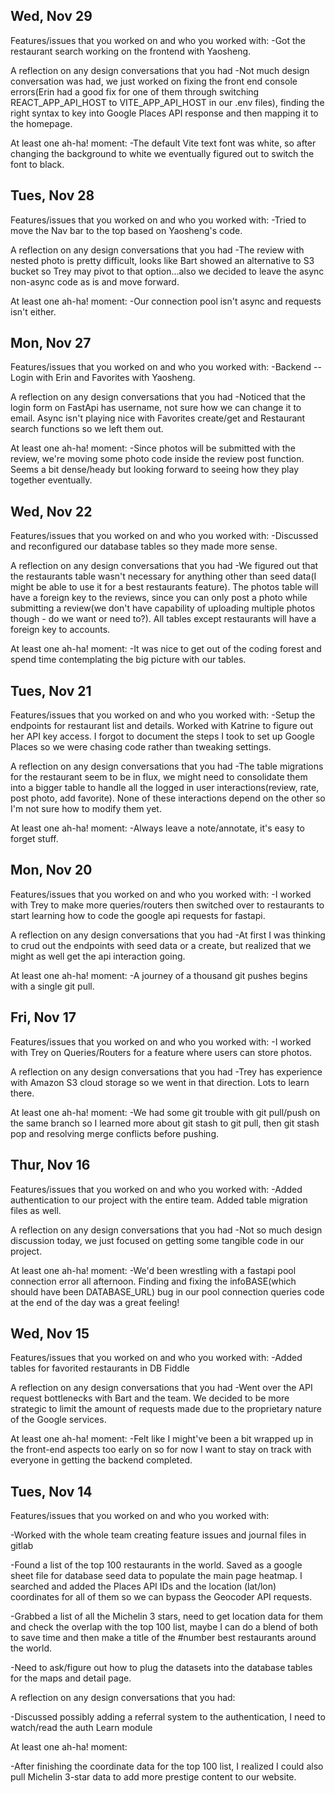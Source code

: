 ## Wed, Nov 29
Features/issues that you worked on and who you worked with:
-Got the restaurant search working on the frontend with Yaosheng.

A reflection on any design conversations that you had
-Not much design conversation was had, we just worked on fixing the front end console errors(Erin had a good fix for one of them through switching REACT_APP_API_HOST to VITE_APP_API_HOST in our .env files), finding the right syntax to key into Google Places API response and then mapping it to the homepage.

At least one ah-ha! moment:
-The default Vite text font was white, so after changing the background to white we eventually figured out to switch the font to black.

## Tues, Nov 28
Features/issues that you worked on and who you worked with:
-Tried to move the Nav bar to the top based on Yaosheng's code. 

A reflection on any design conversations that you had
-The review with nested photo is pretty difficult, looks like Bart showed an alternative to S3 bucket so Trey may pivot to that option...also we decided to leave the async non-async code as is and move forward.  

At least one ah-ha! moment:
-Our connection pool isn't async and requests isn't either.  

## Mon, Nov 27
Features/issues that you worked on and who you worked with:
-Backend -- Login with Erin and Favorites with Yaosheng.

A reflection on any design conversations that you had
-Noticed that the login form on FastApi has username, not sure how we can change it to email.  Async isn't playing nice with Favorites create/get and Restaurant search functions so we left them out.  

At least one ah-ha! moment:
-Since photos will be submitted with the review, we're moving some photo code inside the review post function.  Seems a bit dense/heady but looking forward to seeing how they play together eventually.


## Wed, Nov 22
Features/issues that you worked on and who you worked with:
-Discussed and reconfigured our database tables so they made more sense.

A reflection on any design conversations that you had
-We figured out that the restaurants table wasn't necessary for anything other than seed data(I might be able to use it for a best restaurants feature).  The photos table will have a foreign key to the reviews, since you can only post a photo while submitting a review(we don't have capability of uploading multiple photos though - do we want or need to?). All tables except restaurants will have a foreign key to accounts.

At least one ah-ha! moment:
-It was nice to get out of the coding forest and spend time contemplating the big picture with our tables. 


## Tues, Nov 21
Features/issues that you worked on and who you worked with:
-Setup the endpoints for restaurant list and details.  Worked with Katrine to figure out her API key access.  I forgot to document the steps I took to set up Google Places so we were chasing code rather than tweaking settings. 

A reflection on any design conversations that you had
-The table migrations for the restaurant seem to be in flux, we might need to consolidate them into a bigger table to handle all the logged in user interactions(review, rate, post photo, add favorite). None of these interactions depend on the other so I'm not sure how to modify them yet.

At least one ah-ha! moment:
-Always leave a note/annotate, it's easy to forget stuff. 


## Mon, Nov 20
Features/issues that you worked on and who you worked with:
-I worked with Trey to make more queries/routers then switched over to restaurants to start learning how to code the google api requests for fastapi.

A reflection on any design conversations that you had
-At first I was thinking to crud out the endpoints with seed data or a create, but realized that we might as well get the api interaction going.

At least one ah-ha! moment:
-A journey of a thousand git pushes begins with a single git pull. 

## Fri, Nov 17
Features/issues that you worked on and who you worked with:
-I worked with Trey on Queries/Routers for a feature where users can store photos.

A reflection on any design conversations that you had
-Trey has experience with Amazon S3 cloud storage so we went in that direction.  Lots to learn there.

At least one ah-ha! moment:
-We had some git trouble with git pull/push on the same branch so I learned more about git stash to git pull, then git stash pop and resolving merge conflicts before pushing.

## Thur, Nov 16
Features/issues that you worked on and who you worked with:
-Added authentication to our project with the entire team.  Added table migration files as well.

A reflection on any design conversations that you had
-Not so much design discussion today, we just focused on getting some tangible code in our project.

At least one ah-ha! moment:
-We'd been wrestling with a fastapi pool connection error all afternoon. Finding and fixing the infoBASE(which should have been DATABASE_URL) bug in our pool connection queries code at the end of the day was a great feeling!

## Wed, Nov 15
Features/issues that you worked on and who you worked with:
-Added tables for favorited restaurants in DB Fiddle

A reflection on any design conversations that you had
-Went over the API request bottlenecks with Bart and the team. We decided to be more strategic to limit the amount of requests made due to the proprietary nature of the Google services.  

At least one ah-ha! moment:
-Felt like I might've been a bit wrapped up in the front-end aspects too early on so for now I want to stay on track with everyone in getting the backend completed.


## Tues, Nov 14
Features/issues that you worked on and who you worked with:

-Worked with the whole team creating feature issues and journal files in gitlab

-Found a list of the top 100 restaurants in the world. Saved as a google sheet file for database seed data to populate the main page heatmap.  I searched and added the Places API IDs and the location (lat/lon) coordinates for all of them so we can bypass the Geocoder API requests.

-Grabbed a list of all the Michelin 3 stars, need to get location data for them and check the overlap with the top 100 list, maybe I can do a blend of both to save time and then make a title of the #number best restaurants around the world. 

-Need to ask/figure out how to plug the datasets into the database tables for the maps and detail page.


A reflection on any design conversations that you had:

-Discussed possibly adding a referral system to the authentication, I need to watch/read the auth Learn module

At least one ah-ha! moment:

-After finishing the coordinate data for the top 100 list, I realized I could also pull Michelin 3-star data to add more prestige content to our website.
